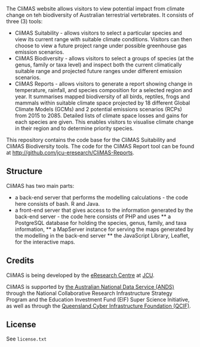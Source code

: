 
The CliMAS website allows visitors to view potential impact from climate change on teh biodiversity of Australian terrestrial vertebrates. It consists of three (3) tools:
 * CliMAS Suitability - allows visitors to select a particular species and view its current range with suitable climate conditions. Visitors can then choose to view a future project range under possible greenhouse gas emission scenarios.
 * CliMAS Biodiversity - allows visitors to select a groups of species (at the genus, family or taxa level) and inspect both the current climatically suitable range and projected future ranges under different emission scenarios.
 * CliMAS Reports - allows visitors to generate a report showing change in temperature, rainfall, and species composition for a selected region and year. It summarises mapped biodiversity of all birds, reptiles, frogs and mammals within suitable climate space projected by 18 different Global Climate Models (GCMs) and 2 potential emissions scenarios (RCPs) from 2015 to 2085. Detailed lists of climate space losses and gains for each species are given. This enables visitors to visualise climate change in their region and to determine priority species.

This repository contains the code base for the CliMAS Suitability and CliMAS Biodiversity tools. The code for the CliMAS Report tool can be found at http://github.com/jcu-eresearch/CliMAS-Reports.

Structure
---------

CliMAS has two main parts:
 * a back-end server that performs the modelling calculations - the code here consists of bash. R and Java.
 * a front-end server that gives access to the information generated by the back-end server - the code here consists of  PHP and uses
 ** a PostgreSQL database for holding the species, genus, family, and taxa information, 
 ** a MapServer instance for serving the maps generated by the modelling in the back-end server
 ** the JavaScript Library, Leaflet, for the interactive maps.

Credits
-------

CliMAS is being developed by the [eResearch Centre](http://eresearch.jcu.edu.au/) at [JCU](http://www.jcu.edu.au).

CliMAS is supported by [the Australian National Data Service (ANDS)](http://www.ands.org.au/) through the National Collaborative Research Infrastructure Strategy Program and the Education Investment Fund (EIF) Super Science Initiative, as well as through the [Queensland Cyber Infrastructure Foundation (QCIF)](http://www.qcif.edu.au/).

License
-------
See `license.txt`
